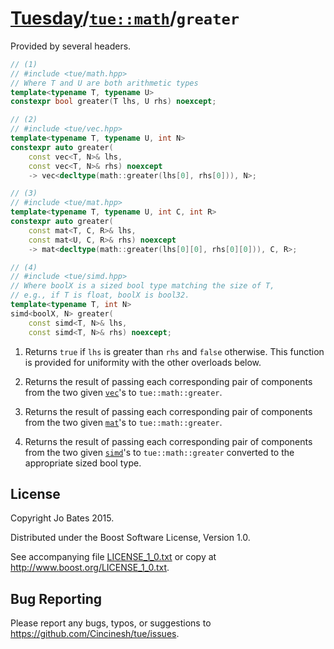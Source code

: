 [Tuesday](../../../README.md)/[`tue::math`](../../namespaces/tue/math.md)/`greater`
===================================================================================
Provided by several headers.

```c++
// (1)
// #include <tue/math.hpp>
// Where T and U are both arithmetic types
template<typename T, typename U>
constexpr bool greater(T lhs, U rhs) noexcept;

// (2)
// #include <tue/vec.hpp>
template<typename T, typename U, int N>
constexpr auto greater(
    const vec<T, N>& lhs,
    const vec<T, N>& rhs) noexcept
    -> vec<decltype(math::greater(lhs[0], rhs[0])), N>;

// (3)
// #include <tue/mat.hpp>
template<typename T, typename U, int C, int R>
constexpr auto greater(
    const mat<T, C, R>& lhs,
    const mat<U, C, R>& rhs) noexcept
    -> mat<decltype(math::greater(lhs[0][0], rhs[0][0])), C, R>;

// (4)
// #include <tue/simd.hpp>
// Where boolX is a sized bool type matching the size of T,
// e.g., if T is float, boolX is bool32.
template<typename T, int N>
simd<boolX, N> greater(
    const simd<T, N>& lhs,
    const simd<T, N>& rhs) noexcept;
```

1. Returns `true` if `lhs` is greater than `rhs` and `false` otherwise. This
   function is provided for uniformity with the other overloads below.

2. Returns the result of passing each corresponding pair of components from the
   two given [`vec`](../../headers/vec.md)'s to `tue::math::greater`.

3. Returns the result of passing each corresponding pair of components from the
   two given [`mat`](../../headers/mat.md)'s to `tue::math::greater`.

4. Returns the result of passing each corresponding pair of components from the
   two given [`simd`](../../headers/simd.md)'s to `tue::math::greater` converted
   to the appropriate sized bool type.

License
-------
Copyright Jo Bates 2015.

Distributed under the Boost Software License, Version 1.0.

See accompanying file [LICENSE_1_0.txt](../../../LICENSE_1_0.txt) or copy at
http://www.boost.org/LICENSE_1_0.txt.

Bug Reporting
-------------
Please report any bugs, typos, or suggestions to
https://github.com/Cincinesh/tue/issues.
